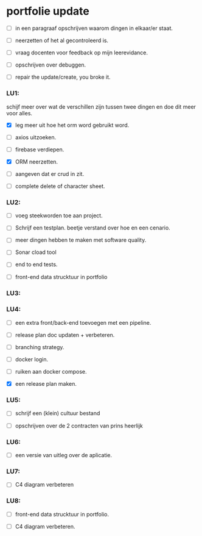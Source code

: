 # portfolie update


- [ ] in een paragraaf opschrijven waarom dingen in elkaar/er staat.

- [ ] neerzetten of het al gecontroleerd is.

- [ ] vraag docenten voor feedback op mijn leerevidance.

- [ ] opschrijven over debuggen.

- [ ] repair the update/create, you broke it.


### LU1:
schijf meer over wat de verschillen zijn tussen twee dingen en doe dit meer voor alles.

- [x] leg meer uit hoe het orm word gebruikt word.

- [ ] axios uitzoeken.

- [ ] firebase verdiepen.

- [x] ORM neerzetten.

- [ ] aangeven dat er crud in zit.

- [ ] complete delete of character sheet.

### LU2:

- [ ] voeg steekworden toe aan project.

- [ ] Schrijf een testplan. beetje verstand over hoe en een cenario.

- [ ] meer dingen hebben te maken met software quality.

- [ ] Sonar cload tool

- [ ] end to end tests.

- [ ] front-end data strucktuur in portfolio 

### LU3:

### LU4:

- [ ] een extra front/back-end toevoegen met een pipeline.

- [ ] release plan doc updaten + verbeteren.

- [ ] branching strategy.

- [ ] docker login.

- [ ] ruiken aan docker compose.

- [x] een release plan maken.

### LU5:

- [ ] schrijf een (klein) cultuur bestand

- [ ] opschrijven over de 2 contracten van prins heerlijk   

### LU6:

- [ ] een versie van uitleg over de aplicatie.

### LU7:

- [ ] C4 diagram verbeteren

### LU8:

- [ ] front-end data strucktuur in portfolio. 

- [ ] C4 diagram verbeteren.
